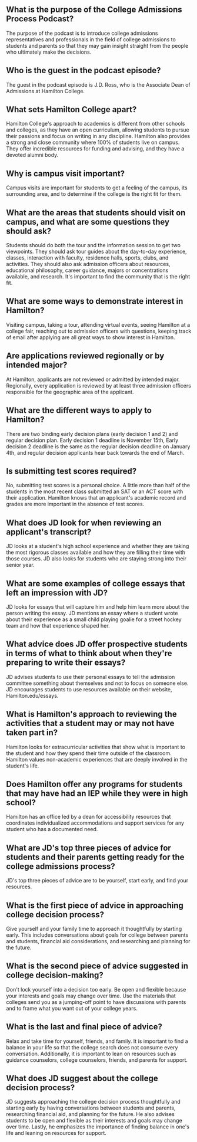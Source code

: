 ## What is the purpose of the College Admissions Process Podcast?
The purpose of the podcast is to introduce college admissions representatives and professionals in the field of college admissions to students and parents so that they may gain insight straight from the people who ultimately make the decisions.

## Who is the guest in the podcast episode?
The guest in the podcast episode is J.D. Ross, who is the Associate Dean of Admissions at Hamilton College.

## What sets Hamilton College apart?
Hamilton College's approach to academics is different from other schools and colleges, as they have an open curriculum, allowing students to pursue their passions and focus on writing in any discipline. Hamilton also provides a strong and close community where 100% of students live on campus. They offer incredible resources for funding and advising, and they have a devoted alumni body.

## Why is campus visit important?
Campus visits are important for students to get a feeling of the campus, its surrounding area, and to determine if the college is the right fit for them.

## What are the areas that students should visit on campus, and what are some questions they should ask?
Students should do both the tour and the information session to get two viewpoints. They should ask tour guides about the day-to-day experience, classes, interaction with faculty, residence halls, sports, clubs, and activities. They should also ask admission officers about resources, educational philosophy, career guidance, majors or concentrations available, and research. It's important to find the community that is the right fit.

## What are some ways to demonstrate interest in Hamilton?
Visiting campus, taking a tour, attending virtual events, seeing Hamilton at a college fair, reaching out to admission officers with questions, keeping track of email after applying are all great ways to show interest in Hamilton.

## Are applications reviewed regionally or by intended major?
At Hamilton, applicants are not reviewed or admitted by intended major. Regionally, every application is reviewed by at least three admission officers responsible for the geographic area of the applicant.

## What are the different ways to apply to Hamilton?
There are two binding early decision plans (early decision 1 and 2) and regular decision plan. Early decision 1 deadline is November 15th, Early decision 2 deadline is the same as the regular decision deadline on January 4th, and regular decision applicants hear back towards the end of March.

## Is submitting test scores required?
No, submitting test scores is a personal choice. A little more than half of the students in the most recent class submitted an SAT or an ACT score with their application. Hamilton knows that an applicant's academic record and grades are more important in the absence of test scores.

## What does JD look for when reviewing an applicant's transcript?
JD looks at a student's high school experience and whether they are taking the most rigorous classes available and how they are filling their time with those courses. JD also looks for students who are staying strong into their senior year.

## What are some examples of college essays that left an impression with JD?
JD looks for essays that will capture him and help him learn more about the person writing the essay. JD mentions an essay where a student wrote about their experience as a small child playing goalie for a street hockey team and how that experience shaped her.

## What advice does JD offer prospective students in terms of what to think about when they're preparing to write their essays?
JD advises students to use their personal essays to tell the admission committee something about themselves and not to focus on someone else. JD encourages students to use resources available on their website, Hamilton.edu/essays.

## What is Hamilton's approach to reviewing the activities that a student may or may not have taken part in?
Hamilton looks for extracurricular activities that show what is important to the student and how they spend their time outside of the classroom. Hamilton values non-academic experiences that are deeply involved in the student's life.

## Does Hamilton offer any programs for students that may have had an IEP while they were in high school?
Hamilton has an office led by a dean for accessibility resources that coordinates individualized accommodations and support services for any student who has a documented need.

## What are JD's top three pieces of advice for students and their parents getting ready for the college admissions process?
JD's top three pieces of advice are to be yourself, start early, and find your resources.

## What is the first piece of advice in approaching college decision process? 
Give yourself and your family time to approach it thoughtfully by starting early. This includes conversations about goals for college between parents and students, financial aid considerations, and researching and planning for the future.

## What is the second piece of advice suggested in college decision-making? 
Don't lock yourself into a decision too early. Be open and flexible because your interests and goals may change over time. Use the materials that colleges send you as a jumping-off point to have discussions with parents and to frame what you want out of your college years.

## What is the last and final piece of advice? 
Relax and take time for yourself, friends, and family. It is important to find a balance in your life so that the college search does not consume every conversation. Additionally, it is important to lean on resources such as guidance counselors, college counselors, friends, and parents for support.

## What does JD suggest about the college decision process? 
JD suggests approaching the college decision process thoughtfully and starting early by having conversations between students and parents, researching financial aid, and planning for the future. He also advises students to be open and flexible as their interests and goals may change over time. Lastly, he emphasizes the importance of finding balance in one's life and leaning on resources for support.

